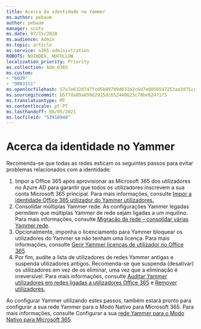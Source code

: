 ```yaml
---
title: Acerca da identidade no Yammer
ms.author: pebaum
author: pebaum
manager: scotv
ms.date: 07/15/2020
ms.audience: Admin
ms.topic: article
ms.service: o365-administration
ROBOTS: NOINDEX, NOFOLLOW
localization_priority: Priority
ms.collection: Adm_O365
ms.custom:
- "6039"
- "9003111"
ms.openlocfilehash: 57e7e6328747fc05b89799d631b2c6d7e0056547253aa3d75cdecb38cea3ad7e
ms.sourcegitcommit: b5f7da89a650d2915dc652449623c78be6247175
ms.translationtype: MT
ms.contentlocale: pt-PT
ms.lasthandoff: 08/05/2021
ms.locfileid: "53918948"
---
```

# <a name="about-identity-in-yammer"></a>Acerca da identidade no Yammer

Recomenda-se que todas as redes esticam os seguintes passos para evitar problemas relacionados com a identidade:

1. Impor a Office 365 após aprovisionar as Microsoft 365 dos utilizadores no Azure AD para garantir que todos os utilizadores inscrevem a sua conta Microsoft 365 principal. Para mais informações, consulte [Impor a identidade Office 365 utilizador do Yammer utilizadores.](https://docs.microsoft.com/yammer/configure-your-yammer-network/enforce-office-365-identity)
2. Consolidar múltiplas Yammer rede. As configurações Yammer legadas permitem que múltiplas Yammer de rede sejam ligadas a um inquilino. Para mais informações, consulte [Migração de rede – consolidar várias Yammer rede](https://docs.microsoft.com/yammer/configure-your-yammer-network/consolidate-multiple-yammer-networks).
3. Opcionalmente, imponha o licenciamento para Yammer bloquear os utilizadores do Yammer se não tenham uma licença. Para mais informações, consulte [Gerir Yammer licenças de utilizador no Office 365](https://docs.microsoft.com/yammer/manage-yammer-users/manage-yammer-licenses-in-office-365).
4. Por fim, audite a lista de utilizadores de redes Yammer antigas e suspenda utilizadores antigos. Recomenda-se que suspenda (desativar) os utilizadores em vez de os eliminar, uma vez que a eliminação é irreversível. Para mais informações, consulte [Auditar Yammer utilizadores em redes ligadas a utilizadores Office 365](https://docs.microsoft.com/yammer/manage-yammer-users/audit-users-connected-to-office-365) e [Remover utilizadores.](https://docs.microsoft.com/yammer/manage-yammer-users/add-block-or-remove-users#remove-users)

Ao configurar Yammer utilizando estes passos, também estará pronto para configurar a sua rede Yammer para o Modo Nativo para Microsoft 365. Para mais informações, consulte Configurar a sua [rede Yammer para o Modo Nativo para Microsoft 365](https://docs.microsoft.com/yammer/configure-your-yammer-network/native-mode).